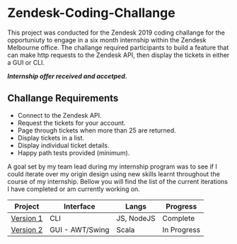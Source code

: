 # Zendesk-Coding-Challange

This project was conducted for the Zendesk 2019 coding challange for the opportuniuty to engage in a six month internship within the Zendesk Melbourne office. The challange required participants to build a feature that can make http requests to the Zendesk API, then display the tickets in either a GUI or CLI.

*__Internship offer received and accetped.__*

## Challange Requirements

- Connect to the Zendesk API.
- Request the tickets for your account.
- Page through tickets when more than 25 are returned.
- Display tickets in a list.
- Display individual ticket details.
- Happy path tests provided (minimum).

A goal set by my team lead during my internship program was to see if I could iterate over my origin design using new skills learnt throughout the course of my internship. Bellow you will find the list of the current iterations I have completed or am currently working on.

| Project | Interface | Langs | Progress |
| --- | --- | --- | --- |
| [Version 1](./v1/) | CLI | JS, NodeJS| Complete
| [Version 2](./v2/) | GUI - AWT/Swing | Scala | In Progress
